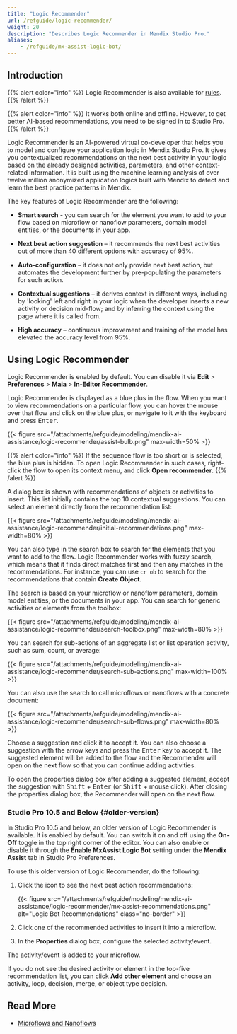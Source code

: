 ```yaml
---
title: "Logic Recommender"
url: /refguide/logic-recommender/
weight: 20
description: "Describes Logic Recommender in Mendix Studio Pro."
aliases:
    - /refguide/mx-assist-logic-bot/
---
```


## Introduction 

{{% alert color="info" %}}
Logic Recommender is also available for [rules](/refguide/rules/).
{{% /alert %}}

{{% alert color="info" %}}
It works both online and offline. However, to get better AI-based recommendations, you need to be signed in to Studio Pro.
{{% /alert %}}

Logic Recommender is an AI-powered virtual co-developer that helps you to model and configure your application logic in Mendix Studio Pro. It gives you contextualized recommendations on the next best activity in your logic based on the already designed activities, parameters, and other context-related information. It is built using the machine learning analysis of over twelve million anonymized application logics built with Mendix to detect and learn the best practice patterns in Mendix.

The key features of Logic Recommender are the following:

* **Smart search** - you can search for the element you want to add to your flow based on microflow or nanoflow parameters, domain model entities, or the documents in your app.

* **Next best action suggestion** – it recommends the next best activities out of more than 40 different options with accuracy of 95%. 
* **Auto-configuration** – it does not only provide next best action, but automates the development further by pre-populating the parameters for such action.
* **Contextual suggestions** – it derives context in different ways, including by 'looking' left and right in your logic when the developer inserts a new activity or decision mid-flow; and by inferring the context using the page where it is called from.  
* **High accuracy** – continuous improvement and training of the model has elevated the accuracy level from 95%.

## Using Logic Recommender

Logic Recommender is enabled by default. You can disable it via **Edit** > **Preferences** > **Maia** > **In-Editor Recommender**. 

Logic Recommender is displayed as a blue plus in the flow. When you want to view recommendations on a particular flow, you can hover the mouse over that flow and click on the blue plus, or navigate to it with the keyboard and press <kbd>Enter</kbd>.

{{< figure src="/attachments/refguide/modeling/mendix-ai-assistance/logic-recommender/assist-bulb.png" max-width=50% >}}

{{% alert color="info" %}}
If the sequence flow is too short or is selected, the blue plus is hidden. To open Logic Recommender in such cases, right-click the flow to open its context menu, and click **Open recommender**.
{{% /alert %}}

A dialog box is shown with recommendations of objects or activities to insert. This list initially contains the top 10 contextual suggestions. You can select an element directly from the recommendation list:

{{< figure src="/attachments/refguide/modeling/mendix-ai-assistance/logic-recommender/initial-recommendations.png" max-width=80% >}}

You can also type in the search box to search for the elements that you want to add to the flow. Logic Recommender works with fuzzy search, which means that it finds direct matches first and then any matches in the recommendations. For instance, you can use `cr ob`  to search for the recommendations that contain **Create Object**.

The search is based on your microflow or nanoflow parameters, domain model entities, or the documents in your app. You can search for generic activities or elements from the toolbox:

{{< figure src="/attachments/refguide/modeling/mendix-ai-assistance/logic-recommender/search-toolbox.png" max-width=80% >}}

You can search for sub-actions of an aggregate list or list operation activity, such as sum, count, or average:

{{< figure src="/attachments/refguide/modeling/mendix-ai-assistance/logic-recommender/search-sub-actions.png" max-width=100% >}}

You can also use the search to call microflows or nanoflows with a concrete document:

{{< figure src="/attachments/refguide/modeling/mendix-ai-assistance/logic-recommender/search-sub-flows.png" max-width=80% >}}

Choose a suggestion and click it to accept it. You can also choose a suggestion with the arrow keys and press the <kbd>Enter</kbd> key to accept it. The suggested element will be added to the flow and the Recommender will open on the next flow so that you can continue adding activities.

To open the properties dialog box after adding a suggested element, accept the suggestion with <kbd>Shift</kbd> + <kbd>Enter</kbd> (or <kbd>Shift</kbd> + mouse click). After closing the properties dialog box, the Recommender will open on the next flow.

### Studio Pro 10.5 and Below {#older-version}

In Studio Pro 10.5 and below, an older version of Logic Recommender is available. It is enabled by default. You can switch it on and off using the **On-Off** toggle in the top right corner of the editor. You can also enable or disable it through the **Enable MxAssist Logic Bot** setting under the **Mendix Assist** tab in Studio Pro Preferences.

To use this older version of Logic Recommender, do the following:

1. Click the icon to see the next best action recommendations:

    {{< figure src="/attachments/refguide/modeling/mendix-ai-assistance/logic-recommender/mx-assist-recommendations.png" alt="Logic Bot Recommendations" class="no-border" >}}

2. Click one of the recommended activities to insert it into a microflow.

3. In the **Properties** dialog box, configure the selected activity/event.

The activity/event is added to your microflow.

If you do not see the desired activity or element in the top-five recommendation list, you can click **Add other element** and choose an activity, loop, decision, merge, or object type decision.

## Read More

* [Microflows and Nanoflows](/refguide/microflows-and-nanoflows/)
